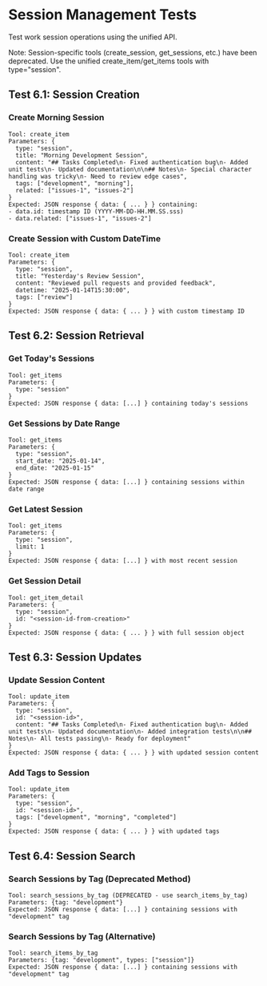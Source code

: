 # Session Management Tests

Test work session operations using the unified API.

Note: Session-specific tools (create_session, get_sessions, etc.) have been deprecated. Use the unified create_item/get_items tools with type="session".

## Test 6.1: Session Creation

### Create Morning Session
```
Tool: create_item
Parameters: {
  type: "session",
  title: "Morning Development Session",
  content: "## Tasks Completed\n- Fixed authentication bug\n- Added unit tests\n- Updated documentation\n\n## Notes\n- Special character handling was tricky\n- Need to review edge cases",
  tags: ["development", "morning"],
  related: ["issues-1", "issues-2"]
}
Expected: JSON response { data: { ... } } containing:
- data.id: timestamp ID (YYYY-MM-DD-HH.MM.SS.sss)
- data.related: ["issues-1", "issues-2"]
```

### Create Session with Custom DateTime
```
Tool: create_item
Parameters: {
  type: "session",
  title: "Yesterday's Review Session",
  content: "Reviewed pull requests and provided feedback",
  datetime: "2025-01-14T15:30:00",
  tags: ["review"]
}
Expected: JSON response { data: { ... } } with custom timestamp ID
```

## Test 6.2: Session Retrieval

### Get Today's Sessions
```
Tool: get_items
Parameters: {
  type: "session"
}
Expected: JSON response { data: [...] } containing today's sessions
```

### Get Sessions by Date Range
```
Tool: get_items
Parameters: {
  type: "session",
  start_date: "2025-01-14",
  end_date: "2025-01-15"
}
Expected: JSON response { data: [...] } containing sessions within date range
```

### Get Latest Session
```
Tool: get_items
Parameters: {
  type: "session",
  limit: 1
}
Expected: JSON response { data: [...] } with most recent session
```

### Get Session Detail
```
Tool: get_item_detail
Parameters: {
  type: "session",
  id: "<session-id-from-creation>"
}
Expected: JSON response { data: { ... } } with full session object
```

## Test 6.3: Session Updates

### Update Session Content
```
Tool: update_item
Parameters: {
  type: "session",
  id: "<session-id>",
  content: "## Tasks Completed\n- Fixed authentication bug\n- Added unit tests\n- Updated documentation\n- Added integration tests\n\n## Notes\n- All tests passing\n- Ready for deployment"
}
Expected: JSON response { data: { ... } } with updated session content
```

### Add Tags to Session
```
Tool: update_item
Parameters: {
  type: "session",
  id: "<session-id>",
  tags: ["development", "morning", "completed"]
}
Expected: JSON response { data: { ... } } with updated tags
```

## Test 6.4: Session Search

### Search Sessions by Tag (Deprecated Method)
```
Tool: search_sessions_by_tag (DEPRECATED - use search_items_by_tag)
Parameters: {tag: "development"}
Expected: JSON response { data: [...] } containing sessions with "development" tag
```

### Search Sessions by Tag (Alternative)
```
Tool: search_items_by_tag
Parameters: {tag: "development", types: ["session"]}
Expected: JSON response { data: [...] } containing sessions with "development" tag
```